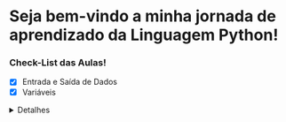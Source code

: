 # Seja bem-vindo a minha jornada de aprendizado da Linguagem Python!

### Check-List das Aulas!

- [x] Entrada e Saída de Dados
- [x] Variáveis
  
<details>
  
<Summary>Detalhes</Summary>

<br>

* O curso está disponivel no site da [Ada Tech](https://comunidade.ada.tech/)
* Email para contato: <i>guilhermecorreia77@hotmail.com</i>

</details>
